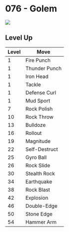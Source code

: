 # 076 - Golem
![][076]

## Level Up

Level | Move
---   | ---
  1   | Fire Punch
  1   | Thunder Punch
  1   | Iron Head
  1   | Tackle
  1   | Defense Curl
  1   | Mud Sport
  7   | Rock Polish
 10   | Rock Throw
 13   | Bulldoze
 16   | Rollout
 19   | Magnitude
 22   | Self-Destruct
 25   | Gyro Ball
 26   | Rock Slide
 30   | Stealth Rock
 34   | Earthquake
 38   | Rock Blast
 42   | Explosion
 46   | Double-Edge
 50   | Stone Edge
 54   | Hammer Arm

[076]: ../img/pokemon/076.png
